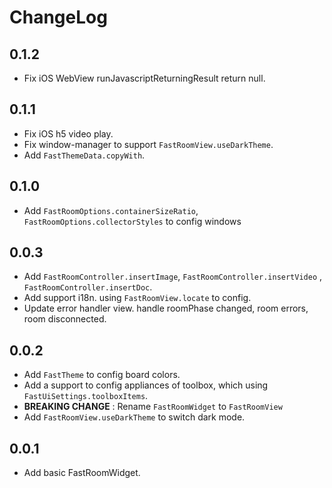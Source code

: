 # ChangeLog

## 0.1.2

* Fix iOS WebView runJavascriptReturningResult return null.

## 0.1.1

* Fix iOS h5 video play.
* Fix window-manager to support `FastRoomView.useDarkTheme`.
* Add `FastThemeData.copyWith`.

## 0.1.0

* Add `FastRoomOptions.containerSizeRatio`, `FastRoomOptions.collectorStyles` to config windows

## 0.0.3

* Add `FastRoomController.insertImage`, `FastRoomController.insertVideo`
  , `FastRoomController.insertDoc`.
* Add support i18n. using `FastRoomView.locate` to config.
* Update error handler view. handle roomPhase changed, room errors, room disconnected.

## 0.0.2

* Add `FastTheme` to config board colors.
* Add a support to config appliances of toolbox, which using `FastUiSettings.toolboxItems`.
* **BREAKING CHANGE** : Rename `FastRoomWidget` to `FastRoomView`
* Add `FastRoomView.useDarkTheme` to switch dark mode.

## 0.0.1

* Add basic FastRoomWidget.
